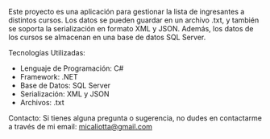 Este proyecto es una aplicación para gestionar la lista de ingresantes a distintos cursos. Los datos se pueden guardar en un archivo .txt, y también se soporta la serialización en formato XML y JSON. Además, los datos de los cursos se almacenan en una base de datos SQL Server.

Tecnologías Utilizadas:
- Lenguaje de Programación: C#
- Framework: .NET
- Base de Datos: SQL Server
- Serialización: XML y JSON
- Archivos: .txt

Contacto:
Si tienes alguna pregunta o sugerencia, no dudes en contactarme a través de mi email: micaliotta@gmail.com
